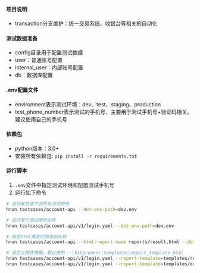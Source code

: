 #### 项目说明

- transaction分支维护：统一交易系统、收银台等相关的自动化

#### 测试数据准备

- config目录用于配置测试数据
- user：普通账号配置
- internal_user：内部账号配置
- db：数据库配置

#### .env配置文件

- environment表示测试环境：dev、test、staging、production
- test_phone_number表示测试的手机号，主要用于测试手机号+验证码相关。建议使用自己的手机号

#### 依赖包

- python版本：3.0+
- 安装所有依赖包: `pip install -r requirements.txt`

#### 运行脚本

1. `.env`文件中指定测试环境和配置测试手机号
2. 运行如下命令

```sh
# 运行某目录下的所有测试用例
hrun testcases/account-api --dot-env-path=dev.env

# 运行某个测试用例文件
hrun testcases/account-api/v1/login.yaml --dot-env-path=dev.env

# 指定html报告的路径和名称
hrun testcases/account-api --html-report-name reports/result.html --dot-env-path=dev.env

# 自定义报告模板。默认使用：~\httprunner\templates\report_template.html
hrun testcases/account-api/v1/login.yaml --report-template=templates/report_fail_only.html --dot-env-path=dev.env
hrun testcases/account-api/v1/login.yaml --report-template=templates/extent_reports.html --dot-env-path=dev.env # 引入extent reports
```
